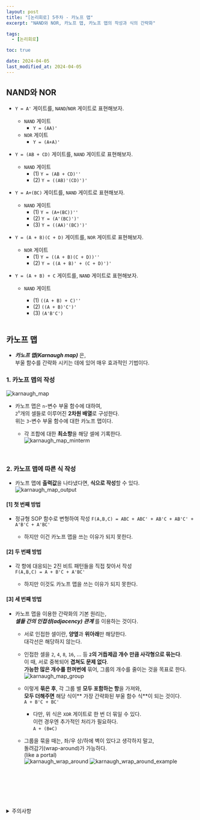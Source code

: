 ```yaml
---
layout: post
title: "[논리회로] 5주차 - 카노프 맵"
excerpt: "NAND와 NOR, 카노프 맵, 카노프 맵의 작성과 식의 간략화"

tags:
  - [논리회로]

toc: true

date: 2024-04-05
last_modified_at: 2024-04-05
---
```

## NAND와 NOR
- `Y = A'` 게이트를, `NAND`/`NOR` 게이트로 표현해보자.  
  - `NAND` 게이트
    - `Y = (AA)'`
  - `NOR` 게이트
    - `Y = (A+A)'`

- `Y = (AB + CD)` 게이트를, `NAND` 게이트로 표현해보자.  
  - `NAND` 게이트
    - (1) `Y = (AB + CD)''`
    - (2) `Y = ((AB)'(CD)')'`

- `Y = A+(BC)` 게이트를, `NAND` 게이트로 표현해보자.
  - `NAND` 게이트
    - (1) `Y = (A+(BC))''`
    - (2) `Y = (A'(BC)')'`
    - (3) `Y = ((AA)'(BC)')'`

- `Y = (A + B)(C + D)` 게이트를, `NOR` 게이트로 표현해보자.  
  - `NOR` 게이트
    - (1) `Y = ((A + B)(C + D))''`
    - (2) `Y = ((A + B)' + (C + D)')'`

- `Y = (A + B) + C` 게이트를, `NAND` 게이트로 표현해보자.  
  - `NAND` 게이트
    - (1) `((A + B) + C)''`
    - (2) `((A + B)'C')'`
    - (3) `(A'B'C')`

    <br>

## 카노프 맵
- ***카노프 맵(Karnaugh map)*** 은,  
부울 함수를 간략화 시키는 데에 있어 매우 효과적인 기법이다.  

### 1. 카노프 맵의 작성
![karnaugh_map][def]
- 카노프 맵은 `n`-변수 부울 함수에 대하여,  
`2`<sup>`n`</sup>개의 셀들로 이루어진 **2차원 배열**로 구성한다.  
위는 `3`-변수 부울 함수에 대한 카노프 맵이다.  

  - 각 조합에 대한 **최소항**을 해당 셀에 기록한다.  
  ![karnaugh_map_minterm][def2]  

<br>

### 2. 카노프 맵에 따른 식 작성
- 카노프 맵에 **출력값**을 나타냈다면, **식으로 작성**할 수 있다.  
![karnaugh_map_output][def3]

#### [1] 첫 번째 방법
- 정규형 SOP 함수로 변형하여 작성
`F(A,B,C) = ABC + ABC' + AB'C + AB'C' + A'B'C + A'BC'`

  - 하지만 이건 카노프 맵을 쓰는 이유가 되지 못한다.

#### [2] 두 번째 방법
- 각 항에 대응되는 2진 비트 패턴들을 직접 찾아서 작성  
`F(A,B,C) = A + B'C + A'BC'`

  - 하지만 이것도 카노프 맵을 쓰는 이유가 되지 못한다.  

#### [3] 세 번째 방법
- 카노프 맵을 이용한 간략화의 기본 원리는,  
***셀들 간의 인접성(adjacency) 관계*** 를 이용하는 것이다.  

  - 서로 인접한 셀이란, **양옆**과 **위아래**만 해당한다.  
  대각선은 해당하지 않는다.  

  - 인접한 셀을 `2`, `4`, `8`, `16`, ... 등 **`2`의 거듭제곱 개수 만큼 사각형으로 묶는다**.  
  이 때, 서로 중복되어 **겹쳐도 문제 없다**.  
  **가능한 많은 개수를 한꺼번에** 묶어, 그룹의 개수를 줄이는 것을 목표로 한다.  
  ![karnaugh_map_group][def4]  

  - 이렇게 **묶은 후**, 각 그룹 별 **모두 포함하는 항**을 가져와,  
  **모두 더해주면** 해당 식이** 가장 간략화된 부울 함수 식**이 되는 것이다.  
  `A + B'C + BC'`
    - 다만, 위 식은 `XOR` 게이트로 한 번 더 묶일 수 있다.  
    이런 경우엔 추가적인 처리가 필요하다.  
    `A + (B⊕C)`  

  - 그룹을 묶을 때는, 좌/우 상/하에 벽이 있다고 생각하지 말고,  
  돌려감기(wrap-around)가 가능하다.  
  (like a portal)  
  ![karnaugh_wrap_around][def5]
  ![karnaugh_wrap_around_example][def6]  

  <br>

<br>
<br>
<br>
<br>
<details>
<summary>주의사항</summary>
<div markdown="1">

이 포스팅은 강원대학교 허정화 교수님의 논리회로 수업을 들으며 내용을 정리 한 것입니다.  
수업 내용에 대한 저작권은 교수님께 있으니,  
다른 곳으로의 무분별한 내용 복사를 자제해 주세요.

</div>
</details>

[def]: https://i.imgur.com/AlIBcnB.png
[def2]: https://i.imgur.com/ESJ6JOB.png
[def3]: https://i.imgur.com/YrMLu3Q.png
[def4]: https://i.imgur.com/PVA53Z7.png
[def5]: https://i.imgur.com/JEkbcxa.png
[def6]: https://i.imgur.com/oqmt5Dh.png